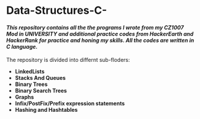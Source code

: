 # Data-Structures-C-
#### ***This repository contains all the the programs I wrote from my CZ1007 Mod in UNIVERSITY and additional practice codes from HackerEarth and HackerRank for practice and honing my skills. All the codes are written in C language.***
The repository is divided into differnt sub-floders:
* **LinkedLists**
* **Stacks And Queues**
* **Binary Trees**
* **Binary Search Trees**
* **Graphs**
* **Infix/PostFix/Prefix expression statements**
* **Hashing and Hashtables**